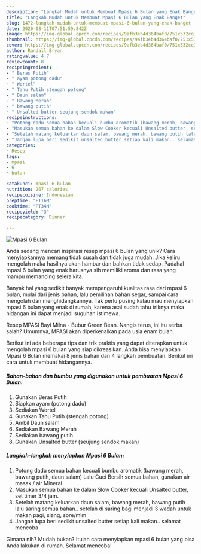 ```yaml
---
description: "Langkah Mudah untuk Membuat Mpasi 6 Bulan yang Enak Banget"
title: "Langkah Mudah untuk Membuat Mpasi 6 Bulan yang Enak Banget"
slug: 1472-langkah-mudah-untuk-membuat-mpasi-6-bulan-yang-enak-banget
date: 2020-08-11T07:51:59.842Z
image: https://img-global.cpcdn.com/recipes/9afb3eb4d364baf0/751x532cq70/mpasi-6-bulan-foto-resep-utama.jpg
thumbnail: https://img-global.cpcdn.com/recipes/9afb3eb4d364baf0/751x532cq70/mpasi-6-bulan-foto-resep-utama.jpg
cover: https://img-global.cpcdn.com/recipes/9afb3eb4d364baf0/751x532cq70/mpasi-6-bulan-foto-resep-utama.jpg
author: Randall Bryan
ratingvalue: 4.7
reviewcount: 8
recipeingredient:
- " Beras Putih"
- " ayam potong dadu"
- " Wortel"
- " Tahu Putih stengah potong"
- " Daun salam"
- " Bawang Merah"
- " bawang putih"
- " Unsalted butter seujung sendok makan"
recipeinstructions:
- "Potong dadu semua bahan kecuali bumbu aromatik (bawang merah, bawang putih, daun salam) Lalu Cuci Bersih semua bahan, gunakan air masak / air Mineral"
- "Masukan semua bahan ke dalam Slow Cooker kecuali Unsalted butter, set timer 3/4 jam."
- "Setelah matang keluarkan daun salam, bawang merah, bawang putih lalu saring semua bahan.. setelah di saring bagi menjadi 3 wadah untuk makan pagi, siang, sore/mlm"
- "Jangan lupa beri sedikit unsalted butter setiap kali makan.. selamat mencoba"
categories:
- Resep
tags:
- mpasi
- 6
- bulan

katakunci: mpasi 6 bulan 
nutrition: 267 calories
recipecuisine: Indonesian
preptime: "PT16M"
cooktime: "PT34M"
recipeyield: "3"
recipecategory: Dinner

---
```



![Mpasi 6 Bulan](https://img-global.cpcdn.com/recipes/9afb3eb4d364baf0/751x532cq70/mpasi-6-bulan-foto-resep-utama.jpg)

Anda sedang mencari inspirasi resep mpasi 6 bulan yang unik? Cara menyiapkannya memang tidak susah dan tidak juga mudah. Jika keliru mengolah maka hasilnya akan hambar dan bahkan tidak sedap. Padahal mpasi 6 bulan yang enak harusnya sih memiliki aroma dan rasa yang mampu memancing selera kita.

Banyak hal yang sedikit banyak mempengaruhi kualitas rasa dari mpasi 6 bulan, mulai dari jenis bahan, lalu pemilihan bahan segar, sampai cara mengolah dan menghidangkannya. Tak perlu pusing kalau mau menyiapkan mpasi 6 bulan yang enak di rumah, karena asal sudah tahu triknya maka hidangan ini dapat menjadi suguhan istimewa.

Resep MPASI Bayi Milna - Bubur Green Bean. Nangis terus, ini itu serba salah? Umumnya, MPASI akan diperkenalkan pada usia enam bulan.


Berikut ini ada beberapa tips dan trik praktis yang dapat diterapkan untuk mengolah mpasi 6 bulan yang siap dikreasikan. Anda bisa menyiapkan Mpasi 6 Bulan memakai 8 jenis bahan dan 4 langkah pembuatan. Berikut ini cara untuk membuat hidangannya.

<!--inarticleads1-->

##### Bahan-bahan dan bumbu yang digunakan untuk pembuatan Mpasi 6 Bulan:

1. Gunakan  Beras Putih
1. Siapkan  ayam (potong dadu)
1. Sediakan  Wortel
1. Gunakan  Tahu Putih (stengah potong)
1. Ambil  Daun salam
1. Sediakan  Bawang Merah
1. Sediakan  bawang putih
1. Gunakan  Unsalted butter (seujung sendok makan)




<!--inarticleads2-->

##### Langkah-langkah menyiapkan Mpasi 6 Bulan:

1. Potong dadu semua bahan kecuali bumbu aromatik (bawang merah, bawang putih, daun salam) Lalu Cuci Bersih semua bahan, gunakan air masak / air Mineral
1. Masukan semua bahan ke dalam Slow Cooker kecuali Unsalted butter, set timer 3/4 jam.
1. Setelah matang keluarkan daun salam, bawang merah, bawang putih lalu saring semua bahan.. setelah di saring bagi menjadi 3 wadah untuk makan pagi, siang, sore/mlm
1. Jangan lupa beri sedikit unsalted butter setiap kali makan.. selamat mencoba




Gimana nih? Mudah bukan? Itulah cara menyiapkan mpasi 6 bulan yang bisa Anda lakukan di rumah. Selamat mencoba!
